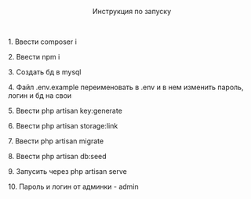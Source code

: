 <p align="center">Инструкция по запуску</p>
<br>
<p>1. Ввести composer i</p>
<p>2. Ввести npm i</p>
<p>3. Создать бд в mysql</p>
<p>4. Файл .env.example переименовать в .env и в нем изменить пароль, логин и бд на свои</p>
<p>5. Ввести php artisan key:generate</p>
<p>6. Ввести php artisan storage:link</p>
<p>7. Ввести php artisan migrate</p>
<p>8. Ввести php artisan db:seed </p>
<p>9. Запусить через php artisan serve</p>
<p>10. Пароль и логин от админки - admin</p>

